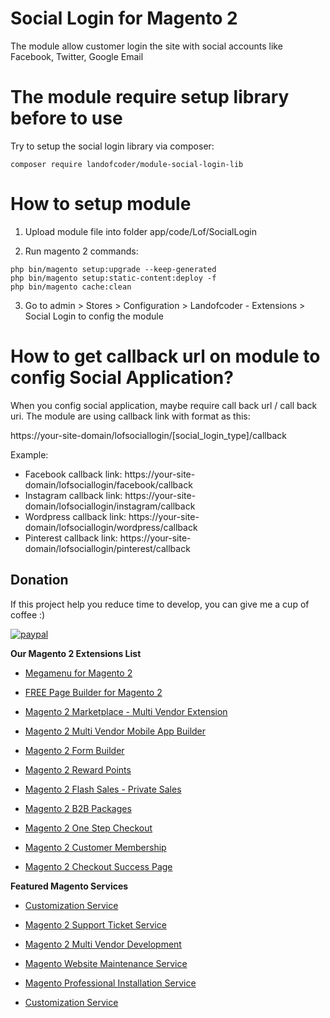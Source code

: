 # Social Login for Magento 2

The module allow customer login the site with social accounts like Facebook, Twitter, Google Email

# The module require setup library before to use

Try to setup the social login library via composer:
```
composer require landofcoder/module-social-login-lib
```

# How to setup module

1. Upload module file into folder app/code/Lof/SocialLogin

2. Run magento 2 commands:
```
php bin/magento setup:upgrade --keep-generated
php bin/magento setup:static-content:deploy -f
php bin/magento cache:clean
```

3. Go to admin > Stores > Configuration > Landofcoder - Extensions > Social Login to config the module

# How to get callback url on module to config Social Application?

When you config social application, maybe require call back url / call back uri. The module are using callback link with format as this:

https://your-site-domain/lofsociallogin/[social_login_type]/callback

Example:
- Facebook callback link: https://your-site-domain/lofsociallogin/facebook/callback
- Instagram callback link: https://your-site-domain/lofsociallogin/instagram/callback
- Wordpress callback link: https://your-site-domain/lofsociallogin/wordpress/callback
- Pinterest callback link: https://your-site-domain/lofsociallogin/pinterest/callback

## Donation

If this project help you reduce time to develop, you can give me a cup of coffee :) 

[![paypal](https://www.paypalobjects.com/en_US/i/btn/btn_donateCC_LG.gif)](https://www.paypal.com/paypalme/allorderdesk)


**Our Magento 2 Extensions List**
* [Megamenu for Magento 2](https://landofcoder.com/magento-2-mega-menu-pro.html/)

* [FREE Page Builder for Magento 2](https://landofcoder.com/magento-2-page-builder.html/)

* [Magento 2 Marketplace - Multi Vendor Extension](https://landofcoder.com/magento-2-marketplace-extension.html/)

* [Magento 2 Multi Vendor Mobile App Builder](https://landofcoder.com/magento-2-multi-vendor-mobile-app.html/)

* [Magento 2 Form Builder](https://landofcoder.com/magento-2-form-builder.html/)

* [Magento 2 Reward Points](https://landofcoder.com/magento-2-reward-points.html/)

* [Magento 2 Flash Sales - Private Sales](https://landofcoder.com/magento-2-flash-sale.html)

* [Magento 2 B2B Packages](https://landofcoder.com/magento-2-b2b-extension-package.html)

* [Magento 2 One Step Checkout](https://landofcoder.com/magento-2-one-step-checkout.html/)

* [Magento 2 Customer Membership](https://landofcoder.com/magento-2-membership-extension.html/)

* [Magento 2 Checkout Success Page](https://landofcoder.com/magento-2-checkout-success-page.html/)


**Featured Magento Services**

* [Customization Service](https://landofcoder.com/magento-2-create-online-store/)

* [Magento 2 Support Ticket Service](https://landofcoder.com/magento-support-ticket.html/)

* [Magento 2 Multi Vendor Development](https://landofcoder.com/magento-2-create-marketplace/)

* [Magento Website Maintenance Service](https://landofcoder.com/magento-2-customization-service/)

* [Magento Professional Installation Service](https://landofcoder.com/magento-2-installation-service.html)

* [Customization Service](https://landofcoder.com/magento-customization-service.html)

